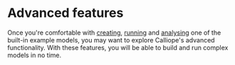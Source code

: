 # Advanced features

Once you're comfortable with [creating](../creating/index.md), [running](../running.md) and [analysing](../analysing.md) one of the built-in example models, you may want to explore Calliope's advanced functionality.
With these features, you will be able to build and run complex models in no time.
